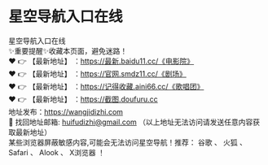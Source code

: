 # 星空导航入口在线
星空导航入口在线<br>
✨重要提醒✨收藏本页面，避免迷路！<br>
❤️ 👉 【最新地址】 ：https://最新.baidu11.cc/《电影院》<br>
❤️ 👉 【最新地址】 ：https://官网.smdz11.cc/《剧场》<br>
❤️ 👉 【最新地址】 ：https://记得收藏.aini66.cc/《歌唱团》<br>
❤️ 👉 【最新地址】 ：https://截图.doufuru.cc<br>
地址发布：https://wangjidizhi.com<br>
📧 找回地址邮箱: huifudizhi@gmail.com （以上地址无法访问请发送任意内容获取最新地址）<br>
某些浏览器屏蔽敏感内容,可能会无法访问星空导航！推荐： 谷歌 、 火狐 、 Safari 、 Alook 、 X浏览器 ！<br>
